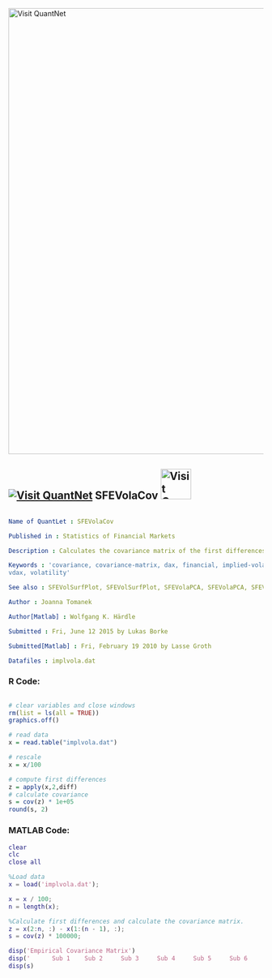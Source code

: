 
[<img src="https://github.com/QuantLet/Styleguide-and-FAQ/blob/master/pictures/banner.png" width="880" alt="Visit QuantNet">](http://quantlet.de/index.php?p=info)

## [<img src="https://github.com/QuantLet/Styleguide-and-Validation-procedure/blob/master/pictures/qloqo.png" alt="Visit QuantNet">](http://quantlet.de/) **SFEVolaCov** [<img src="https://github.com/QuantLet/Styleguide-and-Validation-procedure/blob/master/pictures/QN2.png" width="60" alt="Visit QuantNet 2.0">](http://quantlet.de/d3/ia)

```yaml

Name of QuantLet : SFEVolaCov

Published in : Statistics of Financial Markets

Description : Calculates the covariance matrix of the first differences of the VDAX data.

Keywords : 'covariance, covariance-matrix, dax, financial, implied-volatility, index, time-series,
vdax, volatility'

See also : SFEVolSurfPlot, SFEVolSurfPlot, SFEVolaPCA, SFEVolaPCA, SFEVolaTermStructure

Author : Joanna Tomanek

Author[Matlab] : Wolfgang K. Härdle

Submitted : Fri, June 12 2015 by Lukas Borke

Submitted[Matlab] : Fri, February 19 2010 by Lasse Groth

Datafiles : implvola.dat

```


### R Code:
```r

# clear variables and close windows
rm(list = ls(all = TRUE))
graphics.off()

# read data
x = read.table("implvola.dat")

# rescale
x = x/100

# compute first differences
z = apply(x,2,diff)
# calculate covariance
s = cov(z) * 1e+05
round(s, 2)

```

### MATLAB Code:
```matlab
clear
clc
close all

%Load data
x = load('implvola.dat');

x = x / 100;
n = length(x);

%Calculate first differences and calculate the covariance matrix.
z = x(2:n, :) - x(1:(n - 1), :);
s = cov(z) * 100000;

disp('Empirical Covariance Matrix')
disp('      Sub 1    Sub 2     Sub 3     Sub 4     Sub 5     Sub 6     Sub 7     Sub 8')
disp(s)
```
